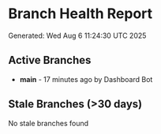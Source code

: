 # Branch Health Report
Generated: Wed Aug  6 11:24:30 UTC 2025

## Active Branches
- **main** - 17 minutes ago by Dashboard Bot

## Stale Branches (>30 days)
No stale branches found
